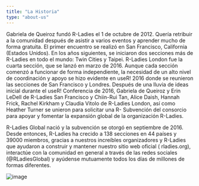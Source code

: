 ```yaml
---
title: "La Historia"
type: "about-us"
---
```


Gabriela de Queiroz fundó R-Ladies el 1 de octubre de 2012. 
Quería retribuir a la comunidad después de asistir a varios eventos y aprender mucho de forma gratuita. El primer encuentro se realizó en San Francisco, California (Estados Unidos). 
En los años siguientes, se iniciaron dos secciones más de R-Ladies en todo el mundo: Twin Cities y Taipei. 
R-Ladies London fue la cuarta sección, que se lanzó en marzo de 2016. 
Aunque cada sección comenzó a funcionar de forma independiente, la necesidad de un alto nivel de coordinación y apoyo se hizo evidente en useR! 2016 donde se reunieron las secciones de San Francisco y Londres. 
Después de una lluvia de ideas inicial durante el useR! Conferencia de 2016, Gabriela de Queiroz y Erin LeDell de R-Ladies San Francisco y Chiin-Rui Tan, Alice Daish, Hannah Frick, Rachel Kirkham y Claudia Vitolo de R-Ladies London, así como Heather Turner se unieron para solicitar una R- Subvención del consorcio para apoyar y fomentar la expansión global de la organización R-Ladies.

R-Ladies Global nació y la subvención se otorgó en septiembre de 2016.
Desde entonces, R-Ladies ha crecido a 138 secciones en 44 países y 39000 miembros, gracias a nuestros increíbles organizadores y R-Ladies que ayudaron a construir y mantener nuestro sitio web oficial ( rladies.org), interactúe con la comunidad en general a través de las redes sociales (@RLadiesGlobal) y ayúdense mutuamente todos los días de millones de formas diferentes.



![image](https://user-images.githubusercontent.com/38752486/114861120-221bf680-9ded-11eb-84a9-60935b678e7c.png)

